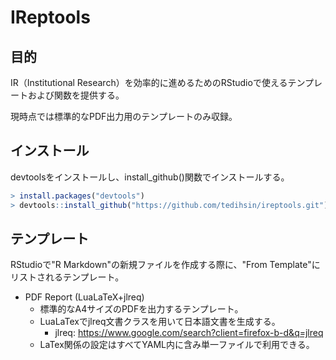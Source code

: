 # IReptools

## 目的

IR（Institutional Research）を効率的に進めるためのRStudioで使えるテンプレートおよび関数を提供する。

現時点では標準的なPDF出力用のテンプレートのみ収録。

## インストール
devtoolsをインストールし、install_github()関数でインストールする。

```r
> install.packages("devtools")
> devtools::install_github("https://github.com/tedihsin/ireptools.git")
```

## テンプレート
RStudioで"R Markdown"の新規ファイルを作成する際に、"From Template"にリストされるテンプレート。

- PDF Report (LuaLaTeX+jlreq)
  - 標準的なA4サイズのPDFを出力するテンプレート。
  - LuaLaTexでjlreq文書クラスを用いて日本語文書を生成する。
    - jlreq: https://www.google.com/search?client=firefox-b-d&q=jlreq
  - LaTex関係の設定はすべてYAML内に含み単一ファイルで利用できる。

